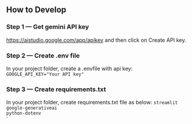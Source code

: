 ## How to Develop
### Step 1 — Get gemini API key
https://aistudio.google.com/app/apikey and then click on Create API key.

### Step 2 — Create .env file
In your project folder, create a .envfile with api key: <br>
`GOOGLE_API_KEY="Your API key"`

### Step 3 — Create requirements.txt
In your project folder, create requirements.txt file as below: 
`streamlit` <br>
`google-generativeai` <br> 
`python-dotenv` <br>
`
